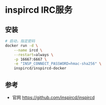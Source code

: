 # inspircd IRC服务

## 安装

```bash
# 启动，指定密码
docker run -d \
    --name ircd \
    --restart=always \
    -p 16667:6667 \
    -e "INSP_CONNECT_PASSWORD=hmac-sha256" \
    inspircd/inspircd-docker
```

## 参考

* 官网 <https://github.com/inspircd/inspircd>